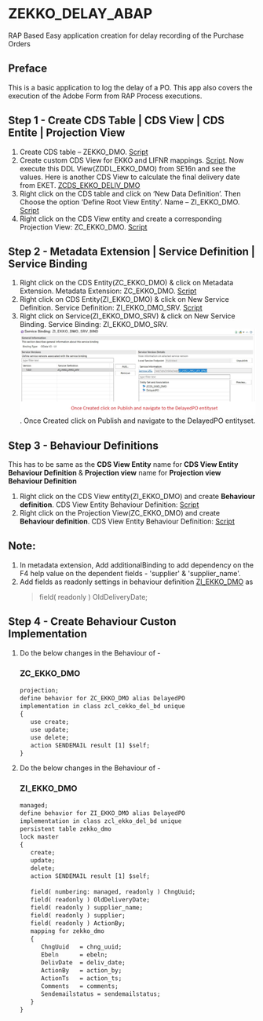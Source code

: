# ZEKKO_DELAY_ABAP
RAP Based Easy application creation for delay recording of the Purchase Orders
## Preface
This is a basic application to log the delay of a PO. This app also covers the execution of the Adobe Form from RAP Process executions.

## Step 1 - Create CDS Table | CDS View | CDS Entite | Projection View
1.	Create CDS table – ZEKKO_DMO. [Script](https://github.com/sabarna17/ZEKKO_DELAY_ABAP/blob/main/zekko_dmo.abap)
2.	Create custom CDS View for EKKO and LIFNR mappings. [Script](https://github.com/sabarna17/ZEKKO_DELAY_ABAP/blob/main/ZCDS_EKKO_DMO.abap). Now execute this DDL View(ZDDL_EKKO_DMO) from SE16n and see the values. Here is another CDS View to calculate the final delivery date from EKET. [ZCDS_EKKO_DELIV_DMO](https://github.com/sabarna17/ZEKKO_DELAY_ABAP/blob/main/ZCDS_EKKO_DELIV_DMO.abap)
3.	Right click on the CDS table and click on ‘New Data Definition’. Then Choose the option ‘Define Root View Entity’. Name – ZI_EKKO_DMO. [Script](https://github.com/sabarna17/ZEKKO_DELAY_ABAP/blob/main/ZI_EKKO_DMO.abap)
4.	Right click on the CDS View entity and create a corresponding Projection View: ZC_EKKO_DMO. [Script](https://github.com/sabarna17/ZEKKO_DELAY_ABAP/blob/main/ZC_EKKO_DMO.abap)

## Step 2 - Metadata Extension | Service Definition | Service Binding

1. Right click on the CDS Entity(ZC_EKKO_DMO) & click on Metadata Extension. Metadata Extension: ZC_EKKO_DMO. [Script](https://github.com/sabarna17/ZEKKO_DELAY_ABAP/blob/main/ZC_EKKO_DMO_ME.abap)
2. Right click on CDS Entity(ZI_EKKO_DMO) & click on New Service Definition. Service Definition: ZI_EKKO_DMO_SRV. [Script](https://github.com/sabarna17/ZEKKO_DELAY_ABAP/blob/main/ZI_EKKO_DMO_SRV.abap)
3. Right click on Service(ZI_EKKO_DMO_SRV) & click on New Service Binding. 
   Service Binding: ZI_EKKO_DMO_SRV. ![Image](https://github.com/sabarna17/ZEKKO_DELAY_ABAP/blob/main/ZI_EKKO_DMO_SRV_BIND.jpg). 
   Once Created click on Publish and navigate to the DelayedPO entityset.

## Step 3 - Behaviour Definitions
This has to be same as the **CDS View Entity** name for **CDS View Entity Behaviour Definition** & **Projection view** name for **Projection view Behaviour Definition**
1. Right click on the CDS View entity(ZI_EKKO_DMO) and create **Behaviour definition**. CDS View Entity Behaviour Definition: [Script](https://github.com/sabarna17/ZEKKO_DELAY_ABAP/blob/main/ZI_EKKO_DMO_BD.abap)
2. Right click on the Projection View(ZC_EKKO_DMO) and create **Behaviour definition**. CDS View Entity Behaviour Definition: [Script](https://github.com/sabarna17/ZEKKO_DELAY_ABAP/blob/main/ZC_EKKO_DMO_BD.abap)

## Note:
1. In metadata extension, Add additionalBinding to add dependency on the F4 help value on the dependent fields - 'supplier' & 'supplier_name'.
2. Add fields as readonly settings in behaviour definition [ZI_EKKO_DMO](https://github.com/sabarna17/ZEKKO_DELAY_ABAP/edit/main/ZI_EKKO_DMO_BD.abap) as 
    > field( readonly ) OldDeliveryDate;

## Step 4 - Create Behaviour Custon Implementation
1. Do the below changes in the Behaviour of - 
   
   ### ZC_EKKO_DMO
   ``` 
   projection;
   define behavior for ZC_EKKO_DMO alias DelayedPO
   implementation in class zcl_cekko_del_bd unique
   {
      use create;
      use update;
      use delete;
      action SENDEMAIL result [1] $self;
   } 
   ```

2. Do the below changes in the Behaviour of - 
   ### ZI_EKKO_DMO
   ```
   managed;
   define behavior for ZI_EKKO_DMO alias DelayedPO
   implementation in class zcl_ekko_del_bd unique
   persistent table zekko_dmo
   lock master
   {  
      create;
      update;
      delete;
      action SENDEMAIL result [1] $self;
   
      field( numbering: managed, readonly ) ChngUuid;
      field( readonly ) OldDeliveryDate;
      field( readonly ) supplier_name;
      field( readonly ) supplier;
      field( readonly ) ActionBy;
      mapping for zekko_dmo
      {
         ChngUuid   = chng_uuid;
         Ebeln      = ebeln;
         DelivDate  = deliv_date;
         ActionBy   = action_by;
         ActionTs   = action_ts;
         Comments   = comments;
         Sendemailstatus = sendemailstatus;
      }
   }
   ```
